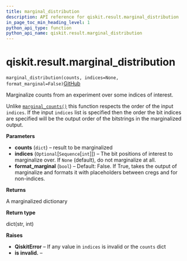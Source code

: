 ```yaml
---
title: marginal_distribution
description: API reference for qiskit.result.marginal_distribution
in_page_toc_min_heading_level: 1
python_api_type: function
python_api_name: qiskit.result.marginal_distribution
---
```


# qiskit.result.marginal\_distribution

<span id="qiskit.result.marginal_distribution" />

`marginal_distribution(counts, indices=None, format_marginal=False)`[GitHub](https://github.com/qiskit/qiskit/tree/stable/0.40/qiskit/result/utils.py "view source code")

Marginalize counts from an experiment over some indices of interest.

Unlike [`marginal_counts()`](qiskit.result.marginal_counts "qiskit.result.marginal_counts") this function respects the order of the input `indices`. If the input `indices` list is specified then the order the bit indices are specified will be the output order of the bitstrings in the marginalized output.

**Parameters**

*   **counts** (`dict`) – result to be marginalized
*   **indices** (`Optional`\[`Sequence`\[`int`]]) – The bit positions of interest to marginalize over. If `None` (default), do not marginalize at all.
*   **format\_marginal** (`bool`) – Default: False. If True, takes the output of marginalize and formats it with placeholders between cregs and for non-indices.

**Returns**

A marginalized dictionary

**Return type**

dict(str, int)

**Raises**

*   **QiskitError** – If any value in `indices` is invalid or the `counts` dict
*   **is invalid.** –

